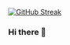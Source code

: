 [![GitHub Streak](https://github-readme-streak-stats.herokuapp.com/?user=MJCappella&theme=dark&dates=green&fire=red)](https://git.io/streak-stats)

### Hi there 👋

<!--
**MJCappella/MJCappella** is a ✨ _special_ ✨ repository because its `README.md` (this file) appears on your GitHub profile.

Here are some ideas to get you started:

- 🔭 I’m currently working on ...
- 🌱 I’m currently learning ...
- 👯 I’m looking to collaborate on ...
- 🤔 I’m looking for help with ...
- 💬 Ask me about ...
- 📫 How to reach me: ...
- 😄 Pronouns: ...
- ⚡ Fun fact: ...
-->
